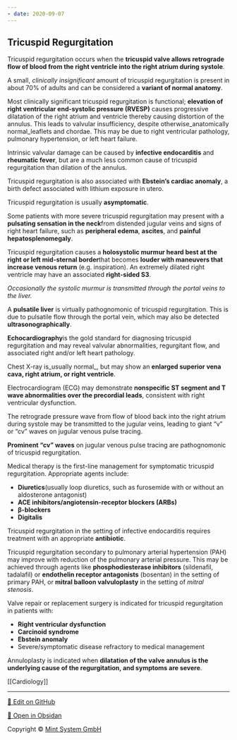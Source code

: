 ```yaml
---
- date: 2020-09-07
---
```


## Tricuspid Regurgitation

Tricuspid regurgitation occurs when the **tricuspid valve allows retrograde flow of blood from the right ventricle into the right atrium during systole**.

A small, _clinically insignificant_ amount of tricuspid regurgitation is present in about 70% of adults and can be considered a **variant of normal anatomy**.

Most clinically significant tricuspid regurgitation is functional; **elevation of right ventricular end-systolic pressure (RVESP)** causes progressive dilatation of the right atrium and ventricle thereby causing distortion of the annulus. This leads to valvular insufficiency, despite otherwise_anatomically normal_leaflets and chordae. This may be due to right ventricular pathology, pulmonary hypertension, or left heart failure.

Intrinsic valvular damage can be caused by **infective endocarditis** and **rheumatic fever**, but are a much less common cause of tricuspid regurgitation than dilation of the annulus.

Tricuspid regurgitation is also associated with **Ebstein’s cardiac anomaly**, a birth defect associated with lithium exposure in utero.

Tricuspid regurgitation is usually **asymptomatic**.

Some patients with more severe tricuspid regurgitation may present with a **pulsating sensation in the neck**from distended jugular veins and signs of right heart failure, such as **peripheral edema**, **ascites**, and **painful hepatosplenomegaly**.

Tricuspid regurgitation causes a **holosystolic murmur heard best at the right or left mid-sternal border**that becomes **louder with maneuvers that increase venous return** (e.g. inspiration). An extremely dilated right ventricle may have an associated **right-sided S3**.

_Occasionally the systolic murmur is transmitted through the portal veins to the liver._

A **pulsatile liver** is virtually pathognomonic of tricuspid regurgitation. This is due to pulsatile flow through the portal vein, which may also be detected **ultrasonographically**.

**Echocardiography**is the gold standard for diagnosing tricuspid regurgitation and may reveal valvular abnormalities, regurgitant flow, and associated right and/or left heart pathology.

Chest X-ray is_usually normal_, but may show an **enlarged superior vena cava, right atrium, or right ventricle**.

Electrocardiogram (ECG) may demonstrate **nonspecific ST segment and T wave abnormalities over the precordial leads**, consistent with right ventricular dysfunction.

The retrograde pressure wave from flow of blood back into the right atrium during systole may be transmitted to the jugular veins, leading to giant “v” or “cv” waves on jugular venous pulse tracing.

**Prominent “cv” waves** on jugular venous pulse tracing are pathognomonic of tricuspid regurgitation.

Medical therapy is the first-line management for symptomatic tricuspid regurgitation. Appropriate agents include:

- **Diuretics**(usually loop diuretics, such as furosemide with or without an aldosterone antagonist)
- **ACE inhibitors/angiotensin-receptor blockers (ARBs)**
- **β-blockers**
- **Digitalis**

Tricuspid regurgitation in the setting of infective endocarditis requires treatment with an appropriate **antibiotic**.

Tricuspid regurgitation secondary to pulmonary arterial hypertension (PAH) may improve with reduction of the pulmonary arterial pressure. This may be achieved through agents like **phosphodiesterase inhibitors** (sildenafil, tadalafil) or **endothelin receptor antagonists** (bosentan) in the setting of primary PAH, or **mitral balloon valvuloplasty** in the setting of _mitral stenosis_.

Valve repair or replacement surgery is indicated for tricuspid regurgitation in patients with:

- **Right ventricular dysfunction**
- **Carcinoid syndrome**
- **Ebstein anomaly**
- Severe/symptomatic disease refractory to medical management

Annuloplasty is indicated when **dilatation of the valve annulus is the underlying cause of the regurgitation, and symptoms are severe**.

[[Cardiology]]


<hr>

[📝 Edit on GitHub](https://github.com/Mint-System/Knowledge/blob/master/tricuspid%20regurgitation.md)

[📂 Open in Obsidan](obsidian://open?vault=Knowledge%20Mint%20System&file=tricuspid%20regurgitation.md ':target=_self')

<footer>Copyright © <a href="https://www.mint-system.ch/">Mint System GmbH</a></footer>